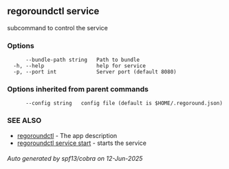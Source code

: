 ## regoroundctl service

subcommand to control the service

### Options

```
      --bundle-path string   Path to bundle
  -h, --help                 help for service
  -p, --port int             Server port (default 8080)
```

### Options inherited from parent commands

```
      --config string   config file (default is $HOME/.regoround.json)
```

### SEE ALSO

* [regoroundctl](regoroundctl.md)	 - The app description
* [regoroundctl service start](regoroundctl_service_start.md)	 - starts the service

###### Auto generated by spf13/cobra on 12-Jun-2025
